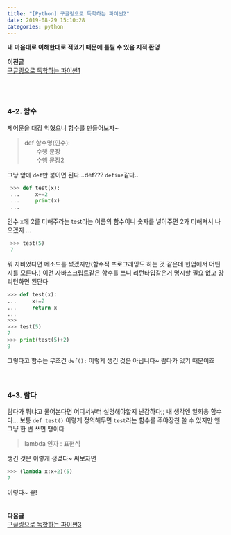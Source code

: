 ```yaml
---
title: "[Python] 구글링으로 독학하는 파이썬2"
date: 2019-08-29 15:10:28
categories: python
---
```

  
**내 마음대로 이해한대로 적었기 때문에 틀릴 수 있음 지적 환영**  
  
**이전글**  
[구글링으로 독학하는 파이썬1](https://sbeeeeeeen.github.io/python/python1/) 
   
<br><br>   
### 4-2. 함수  
제어문을 대강 익혔으니 함수를 만들어보자~  
  
> def 함수명(인수):  
> &nbsp; &nbsp; &nbsp; &nbsp;수행 문장  
> &nbsp; &nbsp; &nbsp; &nbsp;수행 문장2  
  
  그냥 앞에 `def`만 붙이면 된다...def??? `define`같다..  
  
  
```python
 >>> def test(x):
 ...     x+=2
 ...     print(x)
 ...
```
  
인수 x에 2를 더해주라는 test라는 이름의 함수이니 
숫자를 넣어주면 2가 더해져서 나오겠지 ...  

```python
 >>> test(5)
 7
```  
  
뭐 자바였다면 메소드를 썼겠지만(함수적 프로그래밍도 하는 것 같은데 현업에서 어떤지를 모른다.) 
이건 자바스크립트같은 함수를 쓰니 리턴타입같은거 명시할 필요 없고 걍 리턴하면 된단다  
  
```python  
>>> def test(x):
...     x+=2
...     return x
...
>>>
>>> test(5)
7
>>> print(test(5)+2)
9
```  
  
그렇다고 함수는 무조건 `def():` 이렇게 생긴 것은 아닙니다~ 람다가 있기 때문이죠  
<br><br>
  
### 4-3. 람다  
람다가 뭐냐고 물어본다면 어디서부터 설명해야할지 난감하다;; 내 생각엔 일회용 함수다... 보통 `def test()` 이렇게 정의해두면 `test`라는 함수를 주야장천 쓸 수 있지만 얜 그냥 한 번 쓰면 땡이다  
  
> lambda 인자 : 표현식  
  
생긴 것은 이렇게 생겼다~ 써보자면  
```python
>>> (lambda x:x+2)(5)
7
```  
이렇다~ 끝!  
<br><br>
**다음글**  
[구글링으로 독학하는 파이썬3](https://sbeeeeeeen.github.io/python/python3/) 
